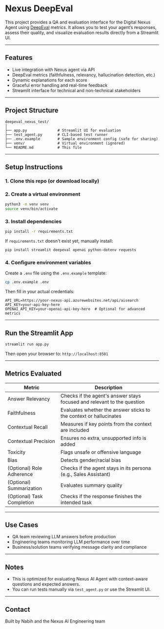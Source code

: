 
# Nexus DeepEval

This project provides a QA and evaluation interface for the Digital Nexus Agent using [DeepEval](https://deepeval.com) metrics. It allows you to test your agent’s responses, assess their quality, and visualize evaluation results directly from a Streamlit UI.

---

## Features

- Live integration with Nexus agent via API
- DeepEval metrics (faithfulness, relevancy, hallucination detection, etc.)
- Dynamic explanations for each score
- Graceful error handling and real-time feedback
- Streamlit interface for technical and non-technical stakeholders

---

## Project Structure

```
deepeval_nexus_test/
│
├── app.py              # Streamlit UI for evaluation
├── test_agent.py       # CLI-based test runner
├── .env.example        # Sample environment config (safe for sharing)
├── venv/               # Virtual environment (ignored)
└── README.md           # This file
```

---

## Setup Instructions

### 1. Clone this repo (or download locally)

### 2. Create a virtual environment

```bash
python3 -m venv venv
source venv/bin/activate
```

### 3. Install dependencies

```bash
pip install -r requirements.txt
```

If `requirements.txt` doesn't exist yet, manually install:

```bash
pip install streamlit deepeval openai python-dotenv requests
```

### 4. Configure environment variables

Create a `.env` file using the `.env.example` template:

```bash
cp .env.example .env
```

Then fill in your actual credentials:

```env
API_URL=https://your-nexus-api.azurewebsites.net/api/aisearch
API_KEY=your-api-key-here
OPENAI_API_KEY=your-openai-api-key-here  # Optional for advanced metrics
```

---

## Run the Streamlit App

```bash
streamlit run app.py
```

Then open your browser to: `http://localhost:8501`

---

## Metrics Evaluated

| Metric                | Description                                                                |
|-----------------------|-----------------------------------------------------------------------------|
| Answer Relevancy      | Checks if the agent's answer stays focused and relevant to the question     |
| Faithfulness           | Evaluates whether the answer sticks to the context or hallucinates          |
| Contextual Recall      | Measures if key points from the context are included                       |
| Contextual Precision   | Ensures no extra, unsupported info is added                                |
| Toxicity               | Flags unsafe or offensive language                                          |
| Bias                   | Detects gender/racial bias                                                  |
| (Optional) Role Adherence | Checks if the agent stays in its persona (e.g., Sales Assistant)     |
| (Optional) Summarization   | Evaluates summary quality                                              |
| (Optional) Task Completion | Checks if the response finishes the intended task                    |

---

## Use Cases

- QA team reviewing LLM answers before production
- Engineering teams monitoring LLM performance over time
- Business/solution teams verifying message clarity and compliance

---

## Notes

- This is optimized for evaluating Nexus AI Agent with context-aware questions and expected answers.
- You can run tests manually via `test_agent.py` or use the Streamlit UI.

---

## Contact

Built by Nabih and the Nexus AI Engineering team  


